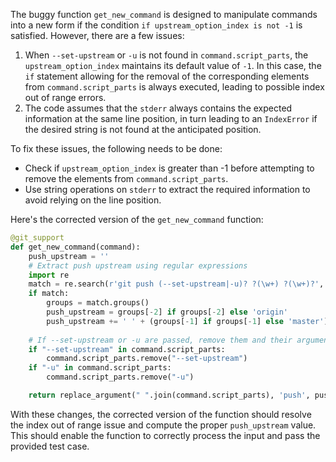 The buggy function `get_new_command` is designed to manipulate commands into a new form if the condition `if upstream_option_index is not -1` is satisfied. However, there are a few issues:

1. When `--set-upstream` or `-u` is not found in `command.script_parts`, the `upstream_option_index` maintains its default value of `-1`. In this case, the `if` statement allowing for the removal of the corresponding elements from `command.script_parts` is always executed, leading to possible index out of range errors.
2. The code assumes that the `stderr` always contains the expected information at the same line position, in turn leading to an `IndexError` if the desired string is not found at the anticipated position.

To fix these issues, the following needs to be done:
- Check if `upstream_option_index` is greater than -1 before attempting to remove the elements from `command.script_parts`.
- Use string operations on `stderr` to extract the required information to avoid relying on the line position.

Here's the corrected version of the `get_new_command` function:
```python
@git_support
def get_new_command(command):
    push_upstream = ''
    # Extract push upstream using regular expressions
    import re
    match = re.search(r'git push (--set-upstream|-u)? ?(\w+) ?(\w+)?', command.stderr)
    if match:
        groups = match.groups()
        push_upstream = groups[-2] if groups[-2] else 'origin'
        push_upstream += ' ' + (groups[-1] if groups[-1] else 'master')
        
    # If --set-upstream or -u are passed, remove them and their arguments
    if "--set-upstream" in command.script_parts:
        command.script_parts.remove("--set-upstream")
    if "-u" in command.script_parts:
        command.script_parts.remove("-u")

    return replace_argument(" ".join(command.script_parts), 'push', push_upstream)
```

With these changes, the corrected version of the function should resolve the index out of range issue and compute the proper `push_upstream` value. This should enable the function to correctly process the input and pass the provided test case.
